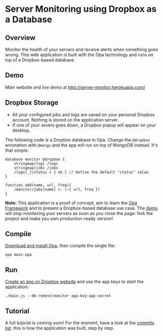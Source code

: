 Server Monitoring using Dropbox as a Database
==================================

Overview
--------

Monitor the health of your servers and receive alerts when something goes wrong.
This web application is built with the Opa technology and runs on top of a Dropbox-based database.

Demo
----

Main website and live demo at <a href="http://server-monitor.herokuapp.com/">http://server-monitor.herokuapp.com/</a>

Dropbox Storage
---------------
- All your configured jobs and logs are saved on your personal Dropbox account. Nothing is stored on the application server.
- If one of your severs goes down, a Dropbox popup will appear on your desktop.

The following code is a Dropbox database in Opa. Change the `@dropbox` annotation with `@mongo` and the app will run on top of MongoDB instead. It's that simple.

	database monitor @dropbox {
	    stringmap(log) /logs
	    stringmap(job) /jobs
	    /logs[_]/status = { ok } // Define the default "status" value
	}

	function add(name, url, freq){
		/monitor/jobs[name] <- (~{ url, freq })
	}

__Note:__ This application is a proof of concept, aim to learn the <a href="http://opalang.org">Opa Framework</a> and to present a Dropbox-based database use case. The <a href="http://server-monitor.herokuapp.com/demo">demo</a> will stop monitoring your servers as soon as you close the  page: fork the project and make you own production-ready version!

Compile
-------

<a href="http://opa.io">Download and install Opa</a>, then compile the single file:

    opa main.opa


Run
---

<a href="https://www.dropbox.com/developers/apps">Create an app on Dropbox website</a> and use the app keys to start the application:

    ./main.js --db-remote:monitor app-key:app-secret


Tutorial
--------
A full tutorial is coming soon! For the moment, have a look at the <a href="https://github.com/cedricss/server-monitor/commits/master">commits list</a>: this is how the application was built, step by step. 